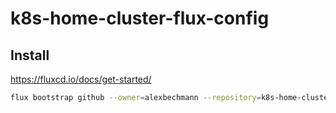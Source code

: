 # k8s-home-cluster-flux-config

## Install

<https://fluxcd.io/docs/get-started/>

```bash
flux bootstrap github --owner=alexbechmann --repository=k8s-home-cluster-flux-config --private=false --personal=true
```
